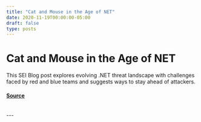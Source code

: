 ```yaml
---
title: "Cat and Mouse in the Age of NET"
date: 2020-11-19T00:00:00-05:00
draft: false
type: posts
---
```

# Cat and Mouse in the Age of NET





This SEI Blog post explores evolving .NET threat landscape with challenges faced by red and blue teams and suggests ways to stay ahead of attackers.



#### [Source](https://insights.sei.cmu.edu/blog/cat-and-mouse-age-net/)

<br/>
---
